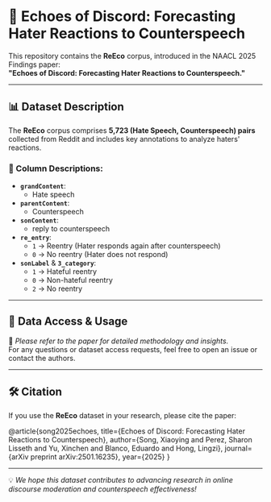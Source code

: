 # 📢 Echoes of Discord: Forecasting Hater Reactions to Counterspeech

This repository contains the **ReEco** corpus, introduced in the NAACL 2025 Findings paper:  
**"Echoes of Discord: Forecasting Hater Reactions to Counterspeech."**

---

## 📊 Dataset Description

The **ReEco** corpus comprises **5,723 (Hate Speech, Counterspeech) pairs** collected from Reddit and includes key annotations to analyze haters' reactions.

### 📝 Column Descriptions:
- **`grandContent`**:
  - Hate speech
- **`parentContent`**:
  - Counterspeech
- **`sonContent`**:
  - reply to counterspeech
- **`re_entry`**:  
  - `1` → Reentry (Hater responds again after counterspeech)  
  - `0` → No reentry (Hater does not respond)  
- **`sonLabel`** & **`3_category`**:  
  - `1` → Hateful reentry  
  - `0` → Non-hateful reentry  
  - `2` → No reentry  

---

## 📂 Data Access & Usage

📌 *Please refer to the paper for detailed methodology and insights.*  
For any questions or dataset access requests, feel free to open an issue or contact the authors.

---

## 🛠 Citation

If you use the **ReEco** dataset in your research, please cite the paper:

@article{song2025echoes,
  title={Echoes of Discord: Forecasting Hater Reactions to Counterspeech},
  author={Song, Xiaoying and Perez, Sharon Lisseth and Yu, Xinchen and Blanco, Eduardo and Hong, Lingzi},
  journal={arXiv preprint arXiv:2501.16235},
  year={2025}
}


---

💡 *We hope this dataset contributes to advancing research in online discourse moderation and counterspeech effectiveness!*
